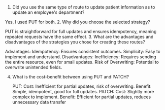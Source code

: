 1. Did you use the same type of route to update patient information as to update an employee's department?

Yes, I used PUT for both.
2. Why did you choose the selected strategy?

PUT is straightforward for full updates and ensures idempotency, meaning repeated requests have the same effect.
3. What are the advantages and disadvantages of the strategies you chose for creating these routes?

   Advantages:
   Idempotency: Ensures consistent outcomes.
   Simplicity: Easy to implement and understand.
   Disadvantages:
   Inefficiency: Requires sending the entire resource, even for small updates.
   Risk of Overwriting: Potential to overwrite unintended fields.

4. What is the cost-benefit between using PUT and PATCH?

   PUT:
   Cost: Inefficient for partial updates, risk of overwriting.
   Benefit: Simple, idempotent, good for full updates.
   PATCH:
   Cost: Slightly more complex to implement.
   Benefit: Efficient for partial updates, reduces unnecessary data transfer